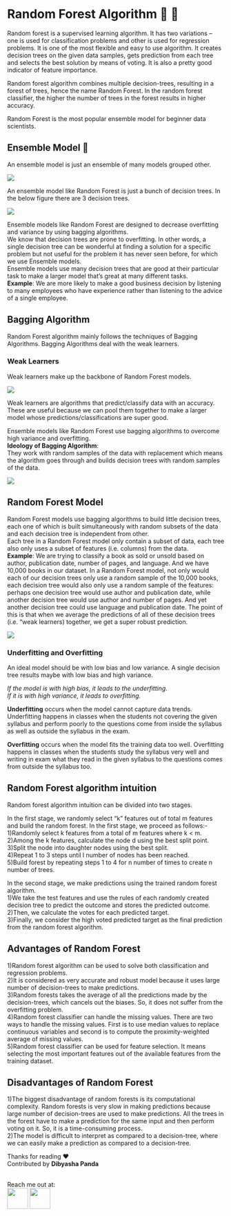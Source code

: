 # Random Forest Algorithm :evergreen_tree: :evergreen_tree:
Random forest is a supervised learning algorithm. It has two variations – one is used for classification problems and other is used for regression problems. 
It is one of the most flexible and easy to use algorithm. It creates decision trees on the given data samples, gets prediction from each tree and selects the 
best solution by means of voting. It is also a pretty good indicator of feature importance.<br>

Random forest algorithm combines multiple decision-trees, resulting in a forest of trees, hence the name Random Forest. In the random forest classifier, the 
higher the number of trees in the forest results in higher accuracy.<br>

Random Forest is the most popular ensemble model for beginner data scientists.

## Ensemble Model :thinking:
An ensemble model is just an ensemble of many models grouped other.

<img src="images/pic18.jpg">

An ensemble model like Random Forest is just a bunch of decision trees. In the below figure there are 3 decision trees.

<img src="images/pic17.jpg">

Ensemble models like Random Forest are designed to decrease overfitting and variance by using bagging algorithms.<br>
We know that decision trees are prone to overfitting. In other words, a single decision tree can be wonderful at finding a solution for a specific problem but not useful for the problem it has never seen before, for which we use Ensemble models.<br>
Ensemble models use many decision trees that are good at their particular task to make a larger model that’s great at many different tasks.<br>
**Example**: We are more likely to make a good business decision by listening to many employees who have experience rather than listening to the advice of a single employee.

## Bagging Algorithm
Random Forest algorithm mainly follows the techniques of Bagging Algorithms. Bagging Algorithms deal with the weak learners.
### Weak Learners
Weak learners make up the backbone of Random Forest models.

<img src="images/pic19.png">

Weak learners are algorithms that predict/classify data with an accuracy. These are useful because we can pool them together to make a larger model whose predictions/classifications are super good.<br>

Ensemble models like Random Forest use bagging algorithms to overcome high variance and overfitting.<br>
**Ideology of Bagging Algorithm**:<br>
They work with random samples of the data with replacement which means the algorithm goes through and builds decision trees with random samples of the data.

<img src="images/pic20.png">

## Random Forest Model
Random Forest models use bagging algorithms to build little decision trees, each one of which is built simultaneously with random subsets of the data and each decision tree is independent from other.<br>
Each tree in a Random Forest model only contain a subset of data, each tree also only uses a subset of features (i.e. columns) from the data.<br>
**Example**: We are trying to classify a book as sold or unsold based on author, publication date, number of pages, and language. And we have 10,000 books in our dataset. In a Random Forest model, not only would each of our decision trees only use a random sample of the 10,000 books, each decision tree would also only use a random sample of the features: perhaps one decision tree would use author and publication date, while another decision tree would use author and number of pages. And yet another decision tree could use language and publication date. The point of this is that when we average the predictions of all of these decision trees (i.e. “weak learners) together, we get a super robust prediction.<br>

<img src="images/pic21.jpeg">

### Underfitting and Overfitting
An ideal model should be with low bias and low variance. A single decision tree results maybe with low bias and high variance.<br>

*If the model is with high bias, it leads to the underfitting*.<br>
*If it is with high variance, it leads to overfitting.*<br>

**Underfitting** occurs when the model cannot capture data trends. Underfitting happens in classes when the students not covering the given syllabus and perform poorly to the questions come from inside the syllabus as well as outside the syllabus in the exam.<br>

**Overfitting** occurs when the model fits the training data too well. Overfitting happens in classes when the students study the syllabus very well and writing in exam what they read in the given syllabus to the questions comes from outside the syllabus too.



## Random Forest algorithm intuition<br>
Random forest algorithm intuition can be divided into two stages.<br>

In the first stage, we randomly select “k” features out of total m features and build the random forest. In the first stage, we proceed as follows:-<br>
1)Randomly select k features from a total of m features where k < m.<br>
2)Among the k features, calculate the node d using the best split point.<br>
3)Split the node into daughter nodes using the best split.<br>
4)Repeat 1 to 3 steps until l number of nodes has been reached.<br>
5)Build forest by repeating steps 1 to 4 for n number of times to create n number of trees.<br>

In the second stage, we make predictions using the trained random forest algorithm.<br>
1)We take the test features and use the rules of each randomly created decision tree to predict the outcome and stores the predicted outcome.<br>
2)Then, we calculate the votes for each predicted target.<br>
3)Finally, we consider the high voted predicted target as the final prediction from the random forest algorithm.

## Advantages of Random Forest<br>
1)Random forest algorithm can be used to solve both classification and regression problems.<br>
2)It is considered as very accurate and robust model because it uses large number of decision-trees to make predictions.<br>
3)Random forests takes the average of all the predictions made by the decision-trees, which cancels out the biases. So, it does not suffer from the overfitting problem.<br>
4)Random forest classifier can handle the missing values. There are two ways to handle the missing values. First is to use median values to replace continuous variables and second is to compute the proximity-weighted average of missing values.<br>
5)Random forest classifier can be used for feature selection. It means selecting the most important features out of the available features from the training dataset.

## Disadvantages of Random Forest<br>
1)The biggest disadvantage of random forests is its computational complexity. Random forests is very slow in making predictions because large number of decision-trees are used to make predictions. All the trees in the forest have to make a prediction for the same input and then perform voting on it. So, it is a time-consuming process.<br>
2)The model is difficult to interpret as compared to a decision-tree, where we can easily make a prediction as compared to a decision-tree.<br>

Thanks for reading :heart:
<br> Contributed by **Dibyasha Panda**

<br>Reach me out at:
<br><a href="https://linkedin.com/"><img src = "https://github.com/DibyashaPanda/dibyasha-panda/blob/master/images/linkedin.png" width = "48" height = "48"></a>
<a href="https://gmail.com/"><img src = "https://github.com/DibyashaPanda/dibyasha-panda/blob/master/images/gmail.jpg" width = "48" height = "48"></a>



